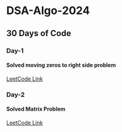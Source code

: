 # DSA-Algo-2024

## 30 Days of Code

### Day-1

#### Solved moving zeros to right side problem

[LeetCode Link](https://leetcode.com/problems/set-matrix-zeroes/)

### Day-2

#### Solved Matrix Problem

[LeetCode Link](https://leetcode.com/problems/set-matrix-zeroes/solutions/5406533/easy-js-solution-check-it-out/)
